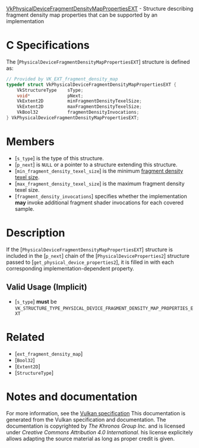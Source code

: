 [VkPhysicalDeviceFragmentDensityMapPropertiesEXT](https://www.khronos.org/registry/vulkan/specs/1.3-extensions/man/html/VkPhysicalDeviceFragmentDensityMapPropertiesEXT.html) - Structure describing fragment density map properties that can be supported by an implementation

# C Specifications
The [`PhysicalDeviceFragmentDensityMapPropertiesEXT`] structure is
defined as:
```c
// Provided by VK_EXT_fragment_density_map
typedef struct VkPhysicalDeviceFragmentDensityMapPropertiesEXT {
    VkStructureType    sType;
    void*              pNext;
    VkExtent2D         minFragmentDensityTexelSize;
    VkExtent2D         maxFragmentDensityTexelSize;
    VkBool32           fragmentDensityInvocations;
} VkPhysicalDeviceFragmentDensityMapPropertiesEXT;
```

# Members
- [`s_type`] is the type of this structure.
- [`p_next`] is `NULL` or a pointer to a structure extending this structure.
- [`min_fragment_density_texel_size`] is the minimum [fragment density texel size](https://www.khronos.org/registry/vulkan/specs/1.3-extensions/html/vkspec.html#glossary-fragment-density-texel-size).
- [`max_fragment_density_texel_size`] is the maximum fragment density texel size.
- [`fragment_density_invocations`] specifies whether the implementation  **may**  invoke additional fragment shader invocations for each covered sample.

# Description
If the [`PhysicalDeviceFragmentDensityMapPropertiesEXT`] structure is included in the [`p_next`] chain of the
[`PhysicalDeviceProperties2`] structure passed to
[`get_physical_device_properties2`], it is filled in with each
corresponding implementation-dependent property.
## Valid Usage (Implicit)
-  [`s_type`] **must**  be `VK_STRUCTURE_TYPE_PHYSICAL_DEVICE_FRAGMENT_DENSITY_MAP_PROPERTIES_EXT`

# Related
- [`ext_fragment_density_map`]
- [`Bool32`]
- [`Extent2D`]
- [`StructureType`]

# Notes and documentation
For more information, see the [Vulkan specification](https://www.khronos.org/registry/vulkan/specs/1.3-extensions/html/vkspec.html)
This documentation is generated from the Vulkan specification and documentation.
The documentation is copyrighted by *The Khronos Group Inc.* and is licensed under *Creative Commons Attribution 4.0 International*.
his license explicitely allows adapting the source material as long as proper credit is given.
        